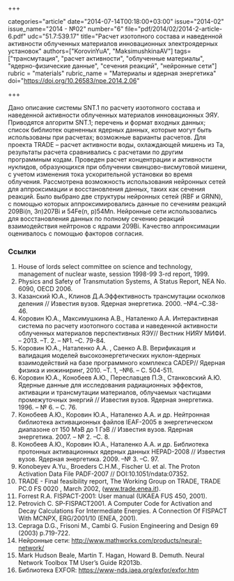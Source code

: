 +++

categories="article"
date="2014-07-14T00:18:00+03:00"
issue="2014-02"
issue_name="2014 - №02"
number="6"
file="pdf/2014/02/2014-2-article-6.pdf"
udc="51.7:539.17"
title="Расчет изотопного состава и наведенной активности облученных материалов инновационных электроядерных установок"
authors=["KorovinYuA", "MaksimushkinaAV"]
tags=["трансмутация", "расчет активности", "облученные материалы", "ядерно-физические данные", "сечения реакций", "нейронные сети"]
rubric = "materials"
rubric_name = "Материалы и ядерная энергетика"
doi="https://doi.org/10.26583/npe.2014.2.06"

+++

Дано описание системы SNT.1 по расчету изотопного состава и наведенной активности облученных материалов инновационных ЭЯУ. Приводятся алгоритм SNT.1; перечень и формат входных данных; список библиотек оцененных ядерных данных, которые могут быть использованы при расчетах; возможные варианты расчетов. Для проекта TRADE – расчет активности воды, охлаждающей мишень из Ta, результаты расчета сравнивались с расчетами по другим программным кодам. Проведен расчет концентрации и активности нуклидов, образующихся при облучении свинцово-висмутовой мишени, с учетом изменения тока ускорительной установки во время облучения. Рассмотрена возможность использования нейронных сетей для аппроксимации и восстановления данных, таких как сечения реакций. Было выбрано две структуры нейронных сетей (RBF и GRNN), с помощью которых аппроксимировались данные по сечениям реакций 209Bi(n, 3n)207Bi и 54Fe(n, p)54Mn. Нейронные сети использовались для восстановления данных по полному сечению реакций взаимодействия нейтронов с ядрами 209Bi. Качество аппроксимации оценивалось с помощью факторов согласия.

### Ссылки

1. House of lords select committee on science and technology, management of nuclear waste, session 1998-99 3-rd report, 1999.
2. Physics and Safety of Transmutation Systems, A Status Report, NEA No. 6090, OECD 2006.
3. Казанский Ю.А., Клинов Д.А.Эффективность трансмутации осколков деления // Известия вузов. Ядерная энергетика. 2000. –№4.–С.38-46.
4. Коровин Ю.А., Максимушкина А.В., Наталенко А.А. Интерактивная система по расчету изотопного состава и наведенной активности облученных материалов перспективных ЯЭУ// Вестник НИЯУ МИФИ. – 2013. –Т. 2. – №1. –С. 79-84.
5. Коровин Ю.А., Наталенко А.А. , Саенко А.В. Верификация и валидация моделей высокоэнергетических нуклон-ядерных взаимодействий на базе программного комплекса CADEP// Ядерная физика и инжиниринг, 2010. –Т. 1, –№6. – С. 504-511.
6. Коровин Ю.А., Конобеев А.Ю., Переславцев П.Э., Станковский А.Ю. Ядерные данные для исследования радиационных эффектов, активации и трансмутации материалов, облучаемых частицами промежуточных энергий // Известия вузов. Ядерная энергетика. 1996. – № 6. – С. 76.
7. Конобеев А.Ю., Коровин Ю.А., Наталенко А.А. и др. Нейтронная библиотека активационных файлов IEAF-2005 в энергетическом диапазоне от 150 МэВ до 1 ГэВ // Известия вузов. Ядерная энергетика. 2007. – № 2. –С. 8.
8. Конобеев А.Ю., Коровин Ю.А., Наталенко А.А. и др. Библиотека протонных активационных ядерных данных HEPAD-2008 // Известия вузов. Ядерная энергетика. 2009. –№ 3. –С. 97.
9. Konobeyev A.Yu., Broeders C.H.M., Fischer U. et al. The Proton Activation Data File PADF-2007 // DOI:10.1051/ndata:07352.
10. TRADE - Final feasibility report, The Working Group on TRADE, TRADE PC.0 FS 0020 , March 2002, (www.trade.enea.it).
11. Forrest R.A. FISPACT-2001: User manual (UKAEA FUS 450, 2001).
12. Petrovich C. SP-FISPACT2001. A Computer Code for Activation and Decay Calculations For Intermediate Energies. A Connection Of FISPACT With MCNPX, ERG/2001/10 (ENEA, 2001).
13. Cepraga D.G., Frisoni M., Cambi G. Fusion Engineering and Design 69 (2003) p.719-722.
14. Нейронные сети: http://www.mathworks.com/products/neural-network/
15. Mark Hudson Beale, Martin T. Hagan, Howard B. Demuth. Neural Network Toolbox TM User’s Guide R2013b.
16. Библиотека EXFOR: https://www-nds.iaea.org/exfor/exfor.htm